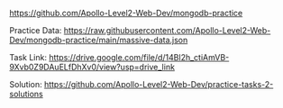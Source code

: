  https://github.com/Apollo-Level2-Web-Dev/mongodb-practice 



Practice Data: https://raw.githubusercontent.com/Apollo-Level2-Web-Dev/mongodb-practice/main/massive-data.json



Task Link: https://drive.google.com/file/d/14Bl2h_ctiAmVB-9Xvb0Z9DAuELfDhXv0/view?usp=drive_link



Solution: https://github.com/Apollo-Level2-Web-Dev/practice-tasks-2-solutions